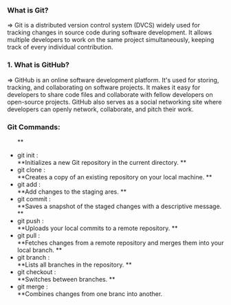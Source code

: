 <h3> What is Git? </h3>
=> Git is a distributed version control system (DVCS) widely used for tracking changes in source code during software development. It allows multiple developers to work on the same project simultaneously, keeping track of every individual contribution.





<h3> 1. What is GitHub? </h3>
=> GitHub is an online software development platform. It's used for storing, tracking, and collaborating on software projects. It makes it easy for developers to share code files and collaborate with fellow developers on open-source projects. GitHub also serves as a social networking site where developers can openly network, collaborate, and pitch their work.



<h3> Git Commands: </h3>
<ul>
  
**<li> git init : </li>**Initializes a new Git repository in the current directory.
**<li> git clone : </li>**Creates a copy of an existing repository on your local machine.
**<li> git add : </li>**Add changes to the staging ares.
**<li> git commit : </li>**Saves a snapshot of the staged changes with a descriptive message.
**<li> git push : </li>**Uploads your local commits to a remote repository.
**<li> git pull : </li>**Fetches changes from a remote repository and merges them into your local branch.
**<li> git branch : </li>**Lists all branches in the repository.
**<li> git checkout : </li>**Switches between branches.
**<li> git merge : </li>**Combines changes from one branc into another.

</ul>
